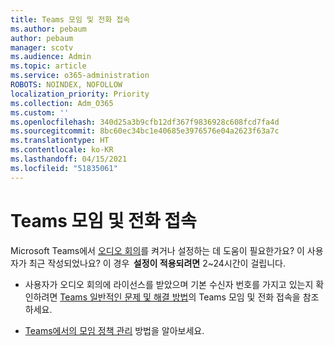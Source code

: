 ```yaml
---
title: Teams 모임 및 전화 접속
ms.author: pebaum
author: pebaum
manager: scotv
ms.audience: Admin
ms.topic: article
ms.service: o365-administration
ROBOTS: NOINDEX, NOFOLLOW
localization_priority: Priority
ms.collection: Adm_O365
ms.custom: ''
ms.openlocfilehash: 340d25a3b9cfb12df367f9836928c608fcd7fa4d
ms.sourcegitcommit: 8bc60ec34bc1e40685e3976576e04a2623f63a7c
ms.translationtype: HT
ms.contentlocale: ko-KR
ms.lasthandoff: 04/15/2021
ms.locfileid: "51835061"
---
```

# <a name="microsoft-teams-meetings-and-dial-in"></a>Teams 모임 및 전화 접속

Microsoft Teams에서 [오디오 회의](https://docs.microsoft.com/microsoftteams/audio-conferencing-in-office-365)를 켜거나 설정하는 데 도움이 필요한가요? 이 사용자가 최근 작성되었나요? 이 경우  **설정이 적용되려면** 2~24시간이 걸립니다.

- 사용자가 오디오 회의에 라이선스를 받았으며 기본 수신자 번호를 가지고 있는지 확인하려면 [Teams 일반적인 문제 및 해결 방법](https://docs.microsoft.com/microsoftteams/known-issues)의 Teams 모임 및 전화 접속을 참조하세요.

- [Teams에서의 모임 정책 관리](https://docs.microsoft.com/microsoftteams/meeting-policies-in-teams) 방법을 알아보세요. 

